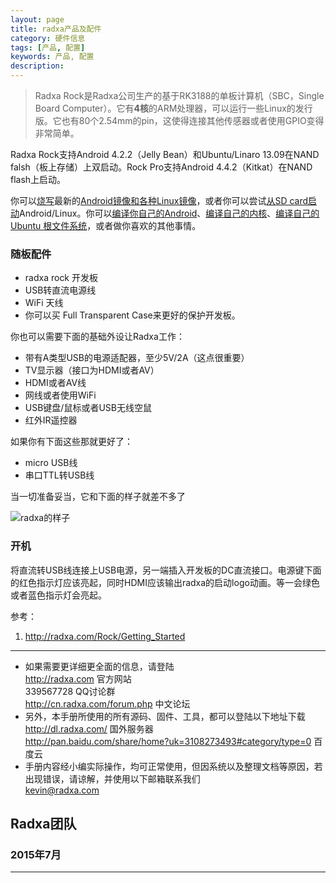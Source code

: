 ```yaml
---
layout: page
title: radxa产品及配件
category: 硬件信息
tags: [产品, 配置]
keywords: 产品, 配置
description: 
---
```

>Radxa Rock是Radxa公司生产的基于RK3188的单板计算机（SBC，Single Board Computer）。它有**4核**的ARM处理器，可以运行一些Linux的发行版。它也有80个2.54mm的pin，这使得连接其他传感器或者使用GPIO变得非常简单。

Radxa Rock支持Android 4.2.2（Jelly Bean）和Ubuntu/Linaro 13.09在NAND falsh（板上存储）上双启动。Rock Pro支持Android 4.4.2（Kitkat）在NAND flash上启动。

你可以[烧写](http://radxa.com/Rock/flash_the_image)最新的[Android镜像和各种Linux镜像](http://radxa.com/Rock/prebuilt_images)，或者你可以尝试[从SD card启动](http://radxa.com/Rock/SD_images)Android/Linux。你可以[编译你自己的Android](http://radxa.com/Rock/Android_Build)、[编译自己的内核](http://radxa.com/Rock/Booting_Linux)、[编译自己的Ubuntu 根文件系统](http://radxa.com/Rock/ubuntu)，或者做你喜欢的其他事情。

### 随板配件

- radxa rock 开发板
- USB转直流电源线
- WiFi 天线
- 你可以买 Full Transparent Case来更好的保护开发板。

你也可以需要下面的基础外设让Radxa工作：

- 带有A类型USB的电源适配器，至少5V/2A（这点很重要）
- TV显示器（接口为HDMI或者AV）
- HDMI或者AV线
- 网线或者使用WiFi
- USB键盘/鼠标或者USB无线空鼠
- 红外IR遥控器

如果你有下面这些那就更好了：

- micro USB线
- 串口TTL转USB线

当一切准备妥当，它和下面的样子就差不多了

![radxa的样子](http://radxa.com/mw/images/6/6f/Hookup.png)

### 开机

将直流转USB线连接上USB电源，另一端插入开发板的DC直流接口。电源键下面的红色指示灯应该亮起，同时HDMI应该输出radxa的启动logo动画。等一会绿色或者蓝色指示灯会亮起。


参考：

1. http://radxa.com/Rock/Getting_Started  



--------------------------------------------------------------------
* 如果需要更详细更全面的信息，请登陆  
	http://radxa.com  						官方网站  
	339567728         						QQ讨论群  
	http://cn.radxa.com/forum.php					中文论坛  
* 另外，本手册所使用的所有源码、固件、工具，都可以登陆以下地址下载  
	http://dl.radxa.com/                             	      国外服务器  
	http://pan.baidu.com/share/home?uk=3108273493#category/type=0	 百度云  
* 手册内容经小编实际操作，均可正常使用，但因系统以及整理文档等原因，若出现错误，请谅解，并使用以下邮箱联系我们  
	kevin@radxa.com  

## Radxa团队  

### 2015年7月  
--------------------------------------------------------------------


